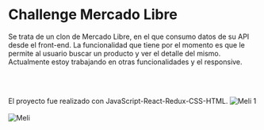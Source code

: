 # Challenge Mercado Libre

Se trata de un clon de Mercado Libre, en el que consumo datos de su API desde el front-end. La funcionalidad que tiene por el momento es que le permite al usuario buscar un producto y ver el detalle del mismo. Actualmente estoy trabajando en otras funcionalidades y el responsive.

<br></br>

El proyecto fue realizado con JavaScript-React-Redux-CSS-HTML.
![Meli 1](https://user-images.githubusercontent.com/99290382/210788945-960de16a-9332-40c8-8986-47045c57ca66.png)
<br></br>
![Meli](https://user-images.githubusercontent.com/99290382/210788964-1375fee3-ff98-4f97-a64d-056b138af00a.png)
